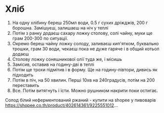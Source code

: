 # Хліб

1. На одну хлібину береш 250мл води, 0.5 г сухих дріжджів, 200 г борошна. Замішуєш, залишаєш на ніч у теплі
2. Потім з ранку додаєш сахару ложку столову, солі чайну, муки ще грам 200-300 по ситуації.
3. Окремо береш чайну ложку солоду, заливаєш кип'ятком, буквально трошки, грам 30 води, чекаєш пока не дуже гаряче і в общий котьол додаєш
4. Столову ложку соняшникової олії туда же, і місишь
5. Замісив, оставив на годину-дві в теплі
6. Потім ще трохи підмітив і в форму. Ще на годину-півтори, дивись як підходить
7. Потім в піч, на 50 хвилин. Перші 10хв на 240градусів, потім на 200 переставить
8. Все. Потім витягнуть і їсти. Можно рушником накрити поки остигає.

Солод білий неферментований ржаний - купити на shopee у пивоварів
https://shopee.co.th/product/402614361/9225551012...
